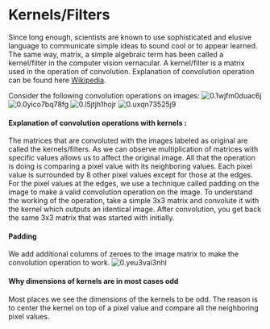 # Kernels/Filters
Since long enough, scientists are known to use sophisticated and elusive language to communicate simple ideas to sound cool or to appear learned. The same way, matrix, a simple algebraic term has been called a kernel/filter in the computer vision vernacular. A kernel/filter is a matrix used in the operation of convolution. Explanation of convolution operation can be found here [Wikipedia](https://en.wikipedia.org/wiki/Kernel_(image_processing)).

Consider the following convolution operations on images:
![0.1wjfm0duac6j](images/0.1wjfm0duac6j)
![0.0yico7bq78fg](images/0.0yico7bq78fg)
![0.l5jtjh1hojr](images/0.l5jtjh1hojr)
![0.uxqn73525j9](images/0.uxqn73525j9)

#### Explanation of convolution operations with kernels :
The matrices that are convoluted with the images labeled as original are called the kernels/filters. As we can observe multiplication of matrices with specific values allows us to affect the original image. 
All that the operation is doing is comparing a pixel value with its neighboring values. Each pixel value is surrounded by 8 other pixel values except for those at the edges. For the pixel values at the edges, we use a technique called padding on the image to make a valid convolution operation on the image.
To understand the working of the operation, take a simple 3x3 matrix and convolute it with the kernel which outputs an identical image. After convolution, you get back the same 3x3 matrix that was started with initially. 

#### Padding 
We add additional columns of zeroes to the image matrix to make the convolution operation to work.
![0.yeu3vai3nhl](images/0.yeu3vai3nhl)

#### Why dimensions of kernels are in most cases odd
Most places we see the dimensions of the kernels to be odd. The reason is to center the kernel on top of a pixel value and compare all the neighboring pixel values.
